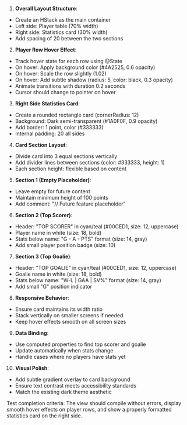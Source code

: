 
1. **Overall Layout Structure**:
  - Create an HStack as the main container
  - Left side: Player table (70% width)
  - Right side: Statistics card (30% width)
  - Add spacing of 20 between the two sections

2. **Player Row Hover Effect**:
  - Track hover state for each row using @State
  - On hover: Apply background color (#4A2525, 0.6 opacity)
  - On hover: Scale the row slightly (1.02)
  - On hover: Add subtle shadow (radius: 5, color: black, 0.3 opacity)
  - Animate transitions with duration 0.2 seconds
  - Cursor should change to pointer on hover

3. **Right Side Statistics Card**:
  - Create a rounded rectangle card (cornerRadius: 12)
  - Background: Dark semi-transparent (#1A0F0F, 0.9 opacity)
  - Add border: 1 point, color (#333333)
  - Internal padding: 20 all sides

4. **Card Section Layout**:
  - Divide card into 3 equal sections vertically
  - Add divider lines between sections (color: #333333, height: 1)
  - Each section height: flexible based on content

5. **Section 1 (Empty Placeholder)**:
  - Leave empty for future content
  - Maintain minimum height of 100 points
  - Add comment: "// Future feature placeholder"

6. **Section 2 (Top Scorer)**:
  - Header: "TOP SCORER" in cyan/teal (#00CED1, size: 12, uppercase)
  - Player name in white (size: 18, bold)
  - Stats below name: "G - A - PTS" format (size: 14, gray)
  - Add small player position badge (size: 10)

7. **Section 3 (Top Goalie)**:
  - Header: "TOP GOALIE" in cyan/teal (#00CED1, size: 12, uppercase)
  - Goalie name in white (size: 18, bold)
  - Stats below name: "W-L | GAA | SV%" format (size: 14, gray)
  - Add small "G" position indicator

8. **Responsive Behavior**:
  - Ensure card maintains its width ratio
  - Stack vertically on smaller screens if needed
  - Keep hover effects smooth on all screen sizes

9. **Data Binding**:
  - Use computed properties to find top scorer and goalie
  - Update automatically when stats change
  - Handle cases where no players have stats yet

10. **Visual Polish**:
   - Add subtle gradient overlay to card background
   - Ensure text contrast meets accessibility standards
   - Match the existing dark theme aesthetic

Test completion criteria: The view should compile without errors, display smooth hover effects on player rows, and show a properly formatted statistics card on the right side.
